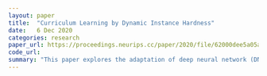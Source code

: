```yaml
---
layout: paper
title:  "Curriculum Learning by Dynamic Instance Hardness"
date:   6 Dec 2020
categories: research
paper_url: https://proceedings.neurips.cc/paper/2020/file/62000dee5a05a6a71de3a6127a68778a-Paper.pdf
code_url: 
summary: "This paper explores the adaptation of deep neural network (DNN) training using a method called dynamic instance hardness (DIH), which measures a sample's learning difficulty over time. By tracking the exponential moving average of a sample's hardness, DIH provides a stable indicator of learning progress. Early predictions of a sample's DIH allow for prioritizing more challenging samples and deprioritizing easier ones, leading to a DIH guided curriculum learning (DIHCL) approach. DIHCL enhances learning efficiency and model accuracy without extra computational costs, as it leverages data from the training process itself. Tested on 11 datasets, DIHCL surpasses traditional training methods and recent curriculum learning techniques in both efficiency and effectiveness. The implementation is publicly available."
---
```


